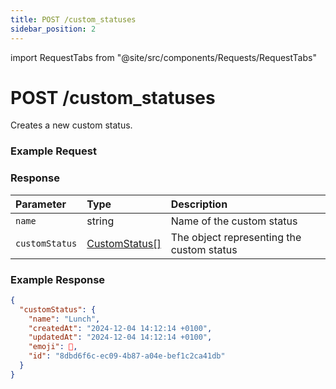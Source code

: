 ```yaml
---
title: POST /custom_statuses
sidebar_position: 2
---
```


import RequestTabs from "@site/src/components/Requests/RequestTabs"

# POST /custom_statuses

Creates a new custom status.

### Example Request

<RequestTabs endpoint='custom_status_api' request="post_custom_statuses"/>

### Response

| Parameter      | Type                                                        | Description                               |
| :------------- | :---------------------------------------------------------- | :---------------------------------------- |
| `name`         | string                                                      | Name of the custom status                 |
| `customStatus` | [CustomStatus[]](/api/reference/object_types/custom_status) | The object representing the custom status |

### Example Response

```json title=response.json
{
  "customStatus": {
    "name": "Lunch",
    "createdAt": "2024-12-04 14:12:14 +0100",
    "updatedAt": "2024-12-04 14:12:14 +0100",
    "emoji": 🍙,
    "id": "8dbd6f6c-ec09-4b87-a04e-bef1c2ca41db"
  }
}
```
